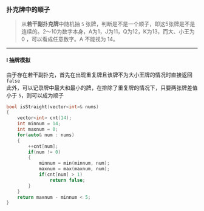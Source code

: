 ### 扑克牌中的顺子

> 从**若干副扑克牌**中随机抽 `5` 张牌，判断是不是一个顺子，即这5张牌是不是连续的。2～10为数字本身，A为1，J为11，Q为12，K为13，而大、小王为 0 ，可以看成任意数字。A 不能视为 14。  

----------

#### I 抽牌模拟

由于存在若干副扑克，首先在出现重复牌且该牌不为大小王牌的情况时直接返回 `false`  
此外，可以记录牌中最大和最小的牌，在排除了重复牌的情况下，只要两张牌差值小于 `5`，则可以成为顺子  

```cpp
bool isStraight(vector<int>& nums) 
{
    vector<int> cnt(14);
    int minnum = 14;
    int maxnum = 0;
    for(auto& num : nums)
    {
        ++cnt[num];
        if(num != 0)
        {
            minnum = min(minnum, num);
            maxnum = max(maxnum, num);
            if(cnt[num] > 1)
                return false;
        }
    }
    return maxnum - minnum < 5;
}
```
